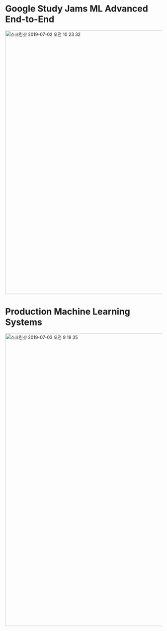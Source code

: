 # Google Study Jams ML Advanced End-to-End

<img width="845" alt="스크린샷 2019-07-02 오전 10 23 32" src="https://user-images.githubusercontent.com/43804152/60475686-8bcc1e80-9cb3-11e9-8932-e1afb5c5c44a.png">

# Production Machine Learning Systems
<img width="938" alt="스크린샷 2019-07-03 오전 9 19 35" src="https://user-images.githubusercontent.com/43804152/60554941-f5603180-9d74-11e9-8623-239c70d55ca4.png">

